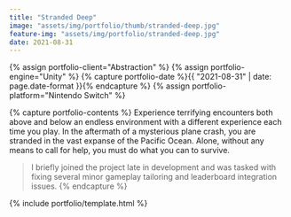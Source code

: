 ```yaml
---
title: "Stranded Deep"
image: "assets/img/portfolio/thumb/stranded-deep.jpg"
feature-img: "assets/img/portfolio/stranded-deep.jpg"
date: 2021-08-31
---
```


{% assign portfolio-client="Abstraction" %}
{% assign portfolio-engine="Unity" %}
{% capture portfolio-date %}{{ "2021-08-31" | date: page.date-format }}{% endcapture %}
{% assign portfolio-platform="Nintendo Switch" %}

{% capture portfolio-contents %}
Experience terrifying encounters both above and below an endless environment with a different experience each time you play.
In the aftermath of a mysterious plane crash, you are stranded in the vast expanse of the Pacific Ocean. Alone, without any means to call for help, you must do what you can to survive.

> I briefly joined the project late in development and was tasked with fixing several minor gameplay tailoring and leaderboard integration issues.
{% endcapture %}

{% include portfolio/template.html %}
